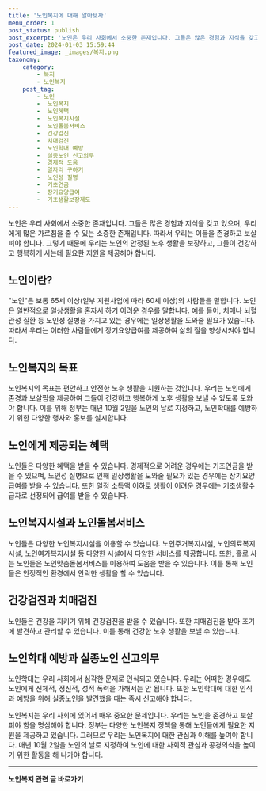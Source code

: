 ```yaml
---
title: '노인복지에 대해 알아보자'
menu_order: 1
post_status: publish
post_excerpt: '노인은 우리 사회에서 소중한 존재입니다. 그들은 많은 경험과 지식을 갖고 있으며, 우리에게 많은 가르침을 줄 수 있는 소중한 존재입니다. 따라서 우리는 이들을 존경하고 보살펴야 합니다. 그렇기 때문에 우리는 노인의 안정된 노후 생활을 보장하고, 그들이 건강하고 행복하게 사는데 필요한 지원을 제공해야 합니다.'
post_date: 2024-01-03 15:59:44
featured_image: _images/복지.png
taxonomy:
    category:
        - 복지
        - 노인복지
    post_tag:
        - 노인
        -  노인복지
        -  노인혜택
        -  노인복지시설
        -  노인돌봄서비스
        -  건강검진
        -  치매검진
        -  노인학대 예방
        -  실종노인 신고의무
        -  경제적 도움
        -  일자리 구하기
        -  노인성 질병
        -  기초연금
        -  장기요양급여
        -  기초생활보장제도
---
```



노인은 우리 사회에서 소중한 존재입니다. 그들은 많은 경험과 지식을 갖고 있으며, 우리에게 많은 가르침을 줄 수 있는 소중한 존재입니다. 따라서 우리는 이들을 존경하고 보살펴야 합니다. 그렇기 때문에 우리는 노인의 안정된 노후 생활을 보장하고, 그들이 건강하고 행복하게 사는데 필요한 지원을 제공해야 합니다.

## 노인이란?

"노인"은 보통 65세 이상(일부 지원사업에 따라 60세 이상)의 사람들을 말합니다. 노인은 일반적으로 일상생활을 혼자서 하기 어려운 경우를 말합니다. 예를 들어, 치매나 뇌혈관성 질환 등 노인성 질병을 가지고 있는 경우에는 일상생활을 도와줄 필요가 있습니다. 따라서 우리는 이러한 사람들에게 장기요양급여를 제공하여 삶의 질을 향상시켜야 합니다.

## 노인복지의 목표

노인복지의 목표는 편안하고 안전한 노후 생활을 지원하는 것입니다. 우리는 노인에게 존경과 보살핌을 제공하여 그들이 건강하고 행복하게 노후 생활을 보낼 수 있도록 도와야 합니다. 이를 위해 정부는 매년 10월 2일을 노인의 날로 지정하고, 노인학대를 예방하기 위한 다양한 행사와 홍보를 실시합니다.

## 노인에게 제공되는 혜택

노인들은 다양한 혜택을 받을 수 있습니다. 경제적으로 어려운 경우에는 기초연금을 받을 수 있으며, 노인성 질병으로 인해 일상생활을 도와줄 필요가 있는 경우에는 장기요양급여를 받을 수 있습니다. 또한 일정 소득액 이하로 생활이 어려운 경우에는 기초생활수급자로 선정되어 급여를 받을 수 있습니다.

## 노인복지시설과 노인돌봄서비스

노인들은 다양한 노인복지시설을 이용할 수 있습니다. 노인주거복지시설, 노인의료복지시설, 노인여가복지시설 등 다양한 시설에서 다양한 서비스를 제공합니다. 또한, 홀로 사는 노인들은 노인맞춤돌봄서비스를 이용하여 도움을 받을 수 있습니다. 이를 통해 노인들은 안정적인 환경에서 안락한 생활을 할 수 있습니다.

## 건강검진과 치매검진

노인들은 건강을 지키기 위해 건강검진을 받을 수 있습니다. 또한 치매검진을 받아 조기에 발견하고 관리할 수 있습니다. 이를 통해 건강한 노후 생활을 보낼 수 있습니다.

## 노인학대 예방과 실종노인 신고의무

노인학대는 우리 사회에서 심각한 문제로 인식되고 있습니다. 우리는 어떠한 경우에도 노인에게 신체적, 정신적, 성적 폭력을 가해서는 안 됩니다. 또한 노인학대에 대한 인식과 예방을 위해 실종노인을 발견했을 때는 즉시 신고해야 합니다.

노인복지는 우리 사회에 있어서 매우 중요한 문제입니다. 우리는 노인을 존경하고 보살펴야 함을 명심해야 합니다. 정부는 다양한 노인복지 정책을 통해 노인들에게 필요한 지원을 제공하고 있습니다. 그러므로 우리는 노인복지에 대한 관심과 이해를 높여야 합니다. 매년 10월 2일을 노인의 날로 지정하여 노인에 대한 사회적 관심과 공경의식을 높이기 위한 활동을 해 나가야 합니다.


<!-- wp:separator -->
<hr class="wp-block-separator has-alpha-channel-opacity"/>
<!-- /wp:separator -->

<!-- wp:group {"backgroundColor":"base","layout":{"type":"constrained"}} -->
<div class="wp-block-group has-base-background-color has-background"><!-- wp:paragraph {"align":"center","fontSize":"medium"} -->
<p class="has-text-align-center has-large-font-size"><strong>노인복지 관련 글 바로가기</strong></p>
<!-- /wp:paragraph -->


<!-- wp:latest-posts
{"categories":[{"id":15998,"count":19,"description":"","link":"https://uknowlaw.com/category/%eb%85%b8%ec%9d%b8%eb%b3%b5%ec%a7%80/","name":"노인복지","slug":"노인복지","taxonomy":"category","parent":0,"meta":[],"_links":{"self":[{"href":"https://uknowlaw.com/wp-json/wp/v2/categories/15998"}],"collection":[{"href":"https://uknowlaw.com/wp-json/wp/v2/categories"}],"about":[{"href":"https://uknowlaw.com/wp-json/wp/v2/taxonomies/category"}],"wp:post_type":[{"href":"https://uknowlaw.com/wp-json/wp/v2/posts?categories=15998"}],"curies":[{"name":"wp","href":"https://api.w.org/{rel}","templated":true}]}}],"postsToShow":100,"excerptLength":28,"postLayout":"grid","columns":2,"featuredImageAlign":"left","featuredImageSizeSlug":"large","fontSize":"small"} /--></div>
<!-- /wp:group -->